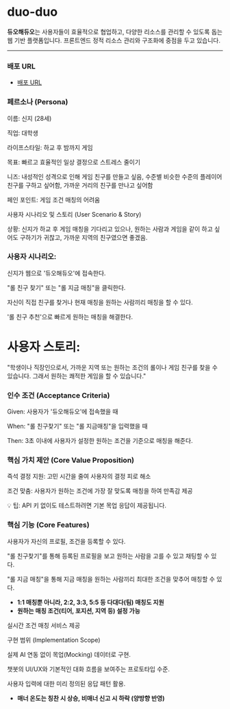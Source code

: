# duo-duo

**듀오해듀오**는 사용자들이 효율적으로 협업하고, 다양한 리소스를 관리할 수 있도록 돕는 웹 기반 플랫폼입니다. 프론트엔드 정적 리소스 관리와 구조화에 중점을 두고 있습니다.

---

### 배포 URL
- [배포 URL](https://jumdo12.github.io/duo-duo/)

### 페르소나 (Persona)

이름: 신지 (28세)

직업: 대학생

라이프스타일: 하교 후 밤까지 게임

목표: 빠르고 효율적인 일상 결정으로 스트레스 줄이기

니즈: 내성적인 성격으로 인해 게임 친구를 만들고 싶음, 수준별 비슷한 수준의 플레이어 친구를 구하고 싶어함, 가까운 거리의 친구를 만나고 싶어함

페인 포인트: 게임 조건 매칭의 어려움

사용자 시나리오 및 스토리 (User Scenario & Story)

상황: 신지가 하교 후 게임 매칭을 기다리고 있으나, 원하는 사람과 게임을 같이 하고 싶어도 구하기가 귀찮고, 가까운 지역의 친구였으면 좋겠음.

### 사용자 시나리오:

신지가 웹으로 '듀오해듀오'에 접속한다.

"롤 친구 찾기" 또는 "롤 지금 매칭"을 클릭한다.

자신이 직접 친구를 찾거나 현재 매칭을 원하는 사람끼리 매칭을 할 수 있다.

'롤 친구 추천'으로 빠르게 원하는 매칭을 해결한다.

# 사용자 스토리: 
"학생이나 직장인으로서, 가까운 지역 또는 원하는 조건의 롤이나 게임 친구를 찾을 수 있습니다. 
그래서 원하는 쾌적한 게임을 할 수 있습니다."

### 인수 조건 (Acceptance Criteria)

Given: 사용자가 '듀오해듀오'에 접속했을 때

When: "롤 친구찾기" 또는 "롤 지금매칭"을 입력했을 때

Then: 3초 이내에 사용자가 설정한 원하는 조건을 기준으로 매칭을 해준다.

### 핵심 가치 제안 (Core Value Proposition)

즉석 결정 지원: 고민 시간을 줄여 사용자의 결정 피로 해소

조건 맞춤: 사용자가 원하는 조건에 가장 잘 맞도록 매칭을 하여 만족감 제공

💡 팁: API 키 없이도 테스트하려면 기본 목업 응답이 제공됩니다.

### 핵심 기능 (Core Features)

사용자가 자신의 프로필, 조건을 등록할 수 있다.

"롤 친구찾기"를 통해 등록된 프로필을 보고 원하는 사람을 고를 수 있고 채팅할 수 있다.

"롤 지금 매칭"을 통해 지금 매칭을 원하는 사람끼리 최대한 조건을 맞추어 매칭할 수 있다.

- **1:1 매칭뿐 아니라, 2:2, 3:3, 5:5 등 다대다(팀) 매칭도 지원**
- **원하는 매칭 조건(티어, 포지션, 지역 등) 설정 가능**

실시간 조건 매칭 서비스 제공

구현 범위 (Implementation Scope)

실제 AI 연동 없이 목업(Mocking) 데이터로 구현.

챗봇의 UI/UX와 기본적인 대화 흐름을 보여주는 프로토타입 수준.

사용자 입력에 대한 미리 정의된 응답 패턴 활용.

- **매너 온도는 칭찬 시 상승, 비매너 신고 시 하락 (양방향 반영)**